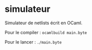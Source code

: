 simulateur
==========

Simulateur de netlists écrit en OCaml.

Pour le compiler :
`ocamlbuild main.byte`

Pour le lancer :
`./main.byte`


